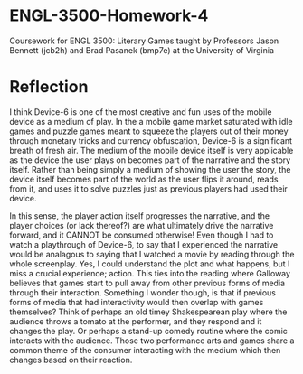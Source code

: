 ﻿# ENGL-3500-Homework-4

Coursework for ENGL 3500: Literary Games taught by Professors Jason Bennett (jcb2h) and Brad Pasanek (bmp7e) at the University of Virginia

# Reflection

I think Device-6 is one of the most creative and fun uses of the mobile device as a medium of play. In the a mobile game market saturated with idle games and puzzle games meant to squeeze the players out of their money through monetary tricks and currency obfuscation, Device-6 is a significant breath of fresh air. The medium of the mobile device itself is very applicable as the device the user plays on becomes part of the narrative and the story itself. Rather than being simply a medium of showing the user the story, the device itself becomes part of the world as the user flips it around, reads from it, and uses it to solve puzzles just as previous players had used their device.   

In this sense, the player action itself progresses the narrative, and the player choices (or lack thereof?) are what ultimately drive the narrative forward, and it CANNOT be consumed otherwise! Even though I had to watch a playthrough of Device-6, to say that I experienced the narrative would be analagous to saying that I watched a movie by reading through the whole screenplay. Yes, I could understand the plot and what happens, but I miss a crucial experience; action. This ties into the reading where Galloway believes that games start to pull away from other previous forms of media through their interaction. Something I wonder though, is that if previous forms of media that had interactivity would then overlap with games themselves? Think of perhaps an old timey Shakespearean play where the audience throws a tomato at the performer, and they respond and it changes the play. Or perhaps a stand-up comedy routine where the comic interacts with the audience. Those two performance arts and games share a common theme of the consumer interacting with the medium which then changes based on their reaction. 
